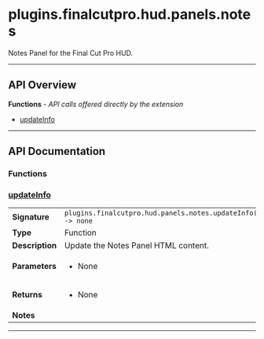 # plugins.finalcutpro.hud.panels.notes

Notes Panel for the Final Cut Pro HUD.

---

## API Overview
**Functions** - _API calls offered directly by the extension_
 * [updateInfo](#updateinfo)


---

## API Documentation

### Functions


### [updateInfo](#updateinfo)

|                                             |                                                                                     |
| --------------------------------------------|-------------------------------------------------------------------------------------|
| **Signature**                               | `plugins.finalcutpro.hud.panels.notes.updateInfo() -> none`                                                                    |
| **Type**                                    | Function                                                                     |
| **Description**                             | Update the Notes Panel HTML content.                                                                     |
| **Parameters**                              | <ul><li>None</li></ul> |
| **Returns**                                 | <ul><li>None</li></ul>          |
| **Notes**                                   | <ul></ul>                |

---
